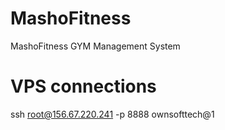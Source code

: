 # MashoFitness
MashoFitness GYM Management System















# VPS connections
ssh root@156.67.220.241 -p 8888
ownsofttech@1